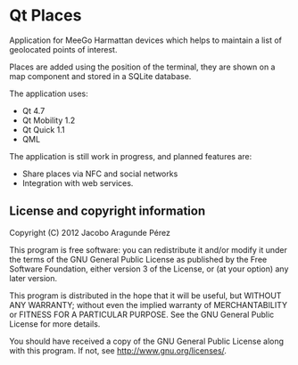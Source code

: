Qt Places
=========

Application for MeeGo Harmattan devices which helps to maintain a list of
geolocated points of interest.

Places are added using the position of the terminal, they are shown on a map
component and stored in a SQLite database.

The application uses:
- Qt 4.7
- Qt Mobility 1.2
- Qt Quick 1.1
- QML

The application is still work in progress, and planned features are:
- Share places via NFC and social networks
- Integration with web services.

License and copyright information
---------------------------------

Copyright (C) 2012 Jacobo Aragunde Pérez

This program is free software: you can redistribute it and/or modify
it under the terms of the GNU General Public License as published by
the Free Software Foundation, either version 3 of the License, or
(at your option) any later version.

This program is distributed in the hope that it will be useful,
but WITHOUT ANY WARRANTY; without even the implied warranty of
MERCHANTABILITY or FITNESS FOR A PARTICULAR PURPOSE.  See the
GNU General Public License for more details.

You should have received a copy of the GNU General Public License
along with this program.  If not, see <http://www.gnu.org/licenses/>.
